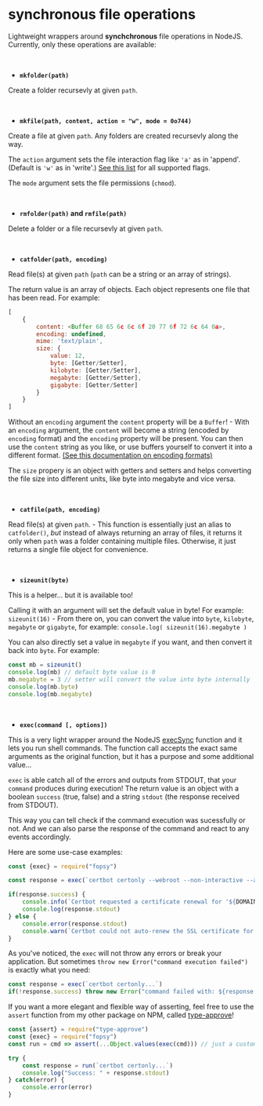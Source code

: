 # synchronous file operations

Lightweight wrappers around **synchchronous** file operations in NodeJS. Currently, only these operations are available:


<br>

- **`mkfolder(path)`**

Create a folder recursevly at given `path`.


<br>

- **`mkfile(path, content, action = "w", mode = 0o744)`**

Create a file at given `path`. Any folders are created recursevly along the way.

The `action` argument sets the file interaction flag like `'a'` as in 'append'. (Default is `'w'` as in 'write'.) [See this list](https://nodejs.org/api/fs.html#file-system-flags) for all supported flags.

The `mode` argument sets the file permissions (`chmod`).


<br>

- **`rmfolder(path)` and `rmfile(path)`**

Delete a folder or a file recursevly at given `path`.


<br>

- **`catfolder(path, encoding)`**

Read file(s) at given `path` (`path` can be a string or an array of strings).

The return value is an array of objects. Each object represents one file that has been read. For example:

```js
[
    {
        content: <Buffer 68 65 6c 6c 6f 20 77 6f 72 6c 64 0a>,
        encoding: undefined,
        mime: 'text/plain',
        size: {
            value: 12,
            byte: [Getter/Setter],
            kilobyte: [Getter/Setter],
            megabyte: [Getter/Setter],
            gigabyte: [Getter/Setter]
        }
    }
]
```

Without an `encoding` argument the `content` property will be a `Buffer`! - With an `encoding` argument, the `content` will become a string (encoded by `encoding` format) and the `encoding` property will be present. You can then use the `content` string as you like, or use buffers yourself to convert it into a different format. [(See this documentation on encoding formats)](https://nodejs.org/docs/latest/api/buffer.html#buffers-and-character-encodings)

The `size` propery is an object with getters and setters and helps converting the file size into different units, like byte into megabyte and vice versa.


<br>

- **`catfile(path, encoding)`**

Read file(s) at given `path`. - This function is essentially just an alias to `catfolder()`, *but* instead of always returning an array of files, it returns it only when `path` was a folder containing multiple files. Otherwise, it just returns a single file object for convenience.


<br>

- **`sizeunit(byte)`**

This is a helper... but it is available too!

Calling it with an argument will set the default value in byte! For example: `sizeunit(16)` - From there on, you can convert the value into `byte`, `kilobyte`, `megabyte` or `gigabyte`, for example: `console.log( sizeunit(16).megabyte )`

You can also directly set a value in `megabyte` if you want, and then convert it back into `byte`. For example:

```js
const mb = sizeunit()
console.log(mb) // default byte value is 0
mb.megabyte = 3 // setter will convert the value into byte internally
console.log(mb.byte)
console.log(mb.megabyte)
```


<br>

- **`exec(command [, options])`**

This is a very light wrapper around the NodeJS [execSync](https://nodejs.org/api/child_process.html#child_processexecsynccommand-options) function and it lets you run shell commands. The function call accepts the exact same arguments as the original function, but it has a purpose and some additional value...

`exec` is able catch all of the errors and outputs from STDOUT, that your `command` produces during execution! The return value is an object with a boolean `success` (true, false) and a string `stdout` (the response received from STDOUT).

This way you can tell check if the command execution was sucessfully or not. And we can also parse the response of the command and react to any events accordingly.

Here are some use-case examples:

```js
const {exec} = require("fopsy")

const response = exec(`certbot certonly --webroot --non-interactive --agree-tos -m ${EMAIL} -w '${CHALLENGE_SAVEDIR}' -d ${DOMAIN} --work-dir '${ROOTPATH}' --deploy-hook '${RENEW_CALLBACK}'`)

if(response.success) {
    console.info(`Certbot requested a certificate renewal for '${DOMAIN}'. Server will be reloaded after the cert update.`)
    console.log(response.stdout)
} else {
    console.error(response.stdout)
    console.warn(`Certbot could not auto-renew the SSL certificate for '${DOMAIN}'! Please inspect the server logs and resolve this issues manually!`)
}
```

As you've noticed, the `exec` will not throw any errors or break your application. But sometimes `throw new Error("command execution failed")` is exactly what you need:

```js
const response = exec(`certbot certonly...`)
if(!response.success) throw new Error("command failed with: ${response.stdout}")
```

If you want a more elegant and flexible way of asserting, feel free to use the `assert` function from my other package on NPM, called [type-approve](https://www.npmjs.com/package/type-approve)!

```js
const {assert} = require("type-approve")
const {exec} = require("fopsy")
const run = cmd => assert(...Object.values(exec(cmd))) // just a custom shortcut to calling assert with condition and message arguments

try {
    const response = run(`certbot certonly...`)
    console.log("Success: " + response.stdout)
} catch(error) {
    console.error(error)
}
```
